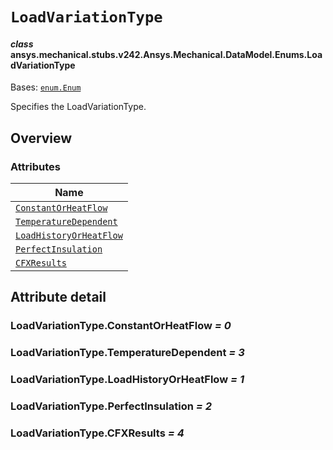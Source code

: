 # `LoadVariationType`



#### *class* ansys.mechanical.stubs.v242.Ansys.Mechanical.DataModel.Enums.LoadVariationType

Bases: [`enum.Enum`](https://docs.python.org/3/library/enum.html#enum.Enum)

Specifies the LoadVariationType.

<!-- !! processed by numpydoc !! -->

<a id="overview"></a>

## Overview

### Attributes

| Name |
| --------------------------------------------------------------------- |
| [`ConstantOrHeatFlow`](#LoadVariationType.ConstantOrHeatFlow) |
| [`TemperatureDependent`](#LoadVariationType.TemperatureDependent) |
| [`LoadHistoryOrHeatFlow`](#LoadVariationType.LoadHistoryOrHeatFlow) |
| [`PerfectInsulation`](#LoadVariationType.PerfectInsulation) |
| [`CFXResults`](#LoadVariationType.CFXResults) |

<a id="attribute-detail"></a>

## Attribute detail

<a id="LoadVariationType.ConstantOrHeatFlow"></a>

### LoadVariationType.ConstantOrHeatFlow *= 0*

<a id="LoadVariationType.TemperatureDependent"></a>

### LoadVariationType.TemperatureDependent *= 3*

<a id="LoadVariationType.LoadHistoryOrHeatFlow"></a>

### LoadVariationType.LoadHistoryOrHeatFlow *= 1*

<a id="LoadVariationType.PerfectInsulation"></a>

### LoadVariationType.PerfectInsulation *= 2*

<a id="LoadVariationType.CFXResults"></a>

### LoadVariationType.CFXResults *= 4*


